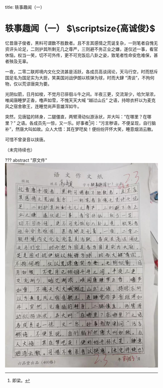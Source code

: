 title: 轶事趣闻（一）

# 轶事趣闻（一） $\scriptsize{高诚俊}$

忆昔唐子俊者，黑料可谓数不胜数者。且不言其感情之荒诞复杂，一则笔者自愧无资评头论足，二则护其所剩无几之尊严，三则避不务正业之嫌，遂仅述一事，看官休恼，权当一笑，切不可外传，更不可充饭后八卦之姿，致笔者性命安危难保，甚者殃及无辜。

一夜，二零二联邦境内文化交流甚是活跃，各成员高谈阔论，天马行空，时而怒斥国足名为国足实为大厨，笑美国对战伊朗以核弹为球，时而大肆 “清谈”，不拘何物，仅以荒谬唐突为要。

光阴似箭，日月如梭，不觉月已徘徊斗牛之间。半夜三更，交流渐少，哈欠渐浓，唯闻唐睡梦正香，噜声如雪，不愧天天大喊 “越过山丘” 之语，持晾衣杆以为麦克风之宿舍歌王，连睡觉尚声音雄浑如牛。

突然，见唐猛的转身，二腿僵直，两臂滑动似游泳状，并大叫：“在哪里？在哪里？” 之语。各成员先一惊，又一乐。好事者[^1]问：“污言秽语，不便呈现，自行脑补”，然唐大叫如故。众人大悟：其在梦呓矣！便纷纷开怀大笑，睡意烟消云散。

可惜不曾录音以挟唐。

（未完待续也）

[^1]: 即梁。

??? abstract "原文件"
	![Anecdotes-I](images/Anecdotes-I.jpg)